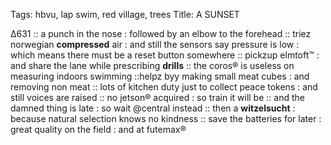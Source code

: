 Tags: hbvu, lap swim, red village, trees
Title: A SUNSET
  
∆631 :: a punch in the nose : followed by an elbow to the forehead :: triez norwegian **compressed** air : and still the sensors say pressure is low : which means there must be a reset button somewhere :: pickzup elmtoft™ : and share the lane while prescribing **drills** :: the coros® is useless on measuring indoors swimming ::helpz byy making small meat cubes : and removing non meat :: lots of kitchen duty just to collect peace tokens : and still voices are raised :: no jetson® acquired : so train it will be :: and the damned thing is late : so wait @central instead :: then a **witzelsucht** : because natural selection knows no kindness :: save the batteries for later : great quality on the field : and at futemax®  
<!--stackedit_dataeyJoaXN0b3J5IjpbODAzODk2OTEz LC0xODg3NjkyNDhdfQfQ==
-->